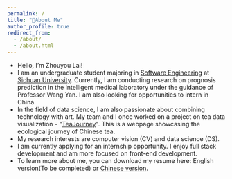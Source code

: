 ```yaml
---
permalink: /
title: "👋About Me"
author_profile: true
redirect_from: 
  - /about/
  - /about.html
---
```


- Hello, I’m Zhouyou Lai!
- I am an undergraduate student majoring in [Software Engineering](https://sw.scu.edu.cn/) at [Sichuan University](https://www.scu.edu.cn/). Currently, I am conducting research on prognosis prediction in the intelligent medical laboratory under the guidance of Professor Wang Yan. I am also looking for opportunities to intern in China.
- In the field of data science, I am also passionate about combining technology with art. My team and I once worked on a project on tea data visualization - "[TeaJourney](https://lzy2275.github.io/teajourney/dist/)". This is a webpage showcasing the ecological journey of Chinese tea.
- My research interests are computer vision (CV) and data science (DS).
- I am currently applying for an internship opportunity. I enjoy full stack development and am more focused on front-end development.
- To learn more about me, you can download my resume here: English version(To be completed) or [Chinese version](/files/CV_ch.pdf).

